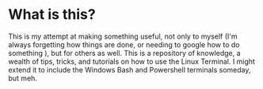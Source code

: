 # What is this?
This is my attempt at making something useful, not only to myself (I'm always forgetting how things are done, or needing to google how to do something ), but for others as well. This is a repository of knowledge, a wealth of tips, tricks, and tutorials on how to use the Linux Terminal. I might extend it to include the Windows Bash and Powershell terminals someday, but meh.
